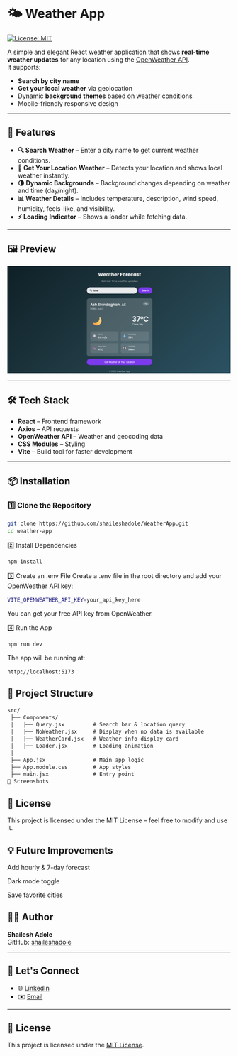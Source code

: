 # 🌤️ Weather App

[![License: MIT](https://img.shields.io/badge/License-MIT-yellow.svg)](LICENSE)

A simple and elegant React weather application that shows **real-time weather updates** for any location using the [OpenWeather API](https://openweathermap.org/api).  
It supports:
- **Search by city name**
- **Get your local weather** via geolocation
- Dynamic **background themes** based on weather conditions
- Mobile-friendly responsive design

---

## 🚀 Features

- **🔍 Search Weather** – Enter a city name to get current weather conditions.
- **📍 Get Your Location Weather** – Detects your location and shows local weather instantly.
- **🌗 Dynamic Backgrounds** – Background changes depending on weather and time (day/night).
- **📊 Weather Details** – Includes temperature, description, wind speed, humidity, feels-like, and visibility.
- **⚡ Loading Indicator** – Shows a loader while fetching data.

---

## 🖼️ Preview

![Calculator Screenshot](WeatherAppScreenshot.png)

---

## 🛠️ Tech Stack

- **React** – Frontend framework
- **Axios** – API requests
- **OpenWeather API** – Weather and geocoding data
- **CSS Modules** – Styling
- **Vite** – Build tool for faster development

---

## 📦 Installation

### 1️⃣ Clone the Repository
```bash
git clone https://github.com/shaileshadole/WeatherApp.git
cd weather-app
```

2️⃣ Install Dependencies
```bash
npm install
```

3️⃣ Create an .env File
Create a .env file in the root directory and add your OpenWeather API key:
```bash
VITE_OPENWEATHER_API_KEY=your_api_key_here
```
You can get your free API key from OpenWeather.

4️⃣ Run the App
```bash
npm run dev
```
The app will be running at:
```
http://localhost:5173
```
## 📂 Project Structure

```
src/
 ├── Components/
 │   ├── Query.jsx         # Search bar & location query
 │   ├── NoWeather.jsx     # Display when no data is available
 │   ├── WeatherCard.jsx   # Weather info display card
 │   ├── Loader.jsx        # Loading animation
 │
 ├── App.jsx               # Main app logic
 ├── App.module.css        # App styles
 ├── main.jsx              # Entry point
📸 Screenshots
```

## 📝 License
This project is licensed under the MIT License – feel free to modify and use it.

## 💡 Future Improvements
Add hourly & 7-day forecast

Dark mode toggle

Save favorite cities

## 🧑‍💻 Author

**Shailesh Adole**  
GitHub: [shaileshadole](https://github.com/shaileshadole)

---

## 🚀 Let's Connect

- 🌐 [LinkedIn](https://www.linkedin.com/in/shailesh-adole-01306a303/)
- ✉️ [Email](adoleshailesh2@gmail.com)

---

## 📄 License

This project is licensed under the [MIT License](LICENSE).

